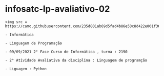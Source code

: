 # infosatc-lp-avaliativo-02
    <img src = https://camo.githubusercontent.com/235d801ab69d5fad4b86e50c8d422e001f366620fcb7da9846fea517dd448a8d/68747470733a2f2f777777312e736174632e6564752e62722f70617263656c616d656e746f5f736174632f6173736574732f696d672f6c6f676f7469706f5f686f72697a6f6e74616c2e706e67>

    - Informática

    - Linguagem de Programação

    - 09/09/2021 2° Fase Curso de Informática , turma : 2190
    
    - 2° Atividade Avaliativa da disciplina : Linguagem de programção

    - Liguagem : Python
